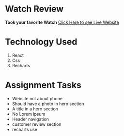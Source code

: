 # Watch Review

**Took your favorite Watch**
[ Click Here to see Live Website]()

# Technology Used

1. React
1. Css
1. Recharts

# Assignment Tasks

- Website not about phone
- Should have a photo in hero section
- A title in a hero section
- No Lorem ipsum
- Header navigation
- customer review section
- recharts use
